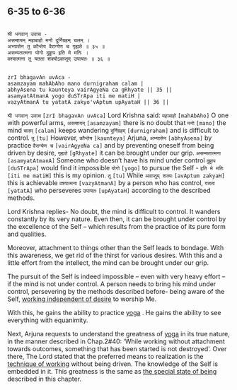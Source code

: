 ## 6-35 to 6-36


```shloka-sa

श्री भगवान् उवाच -
असम्शयम् महाबाहो मनो दुर्निग्रहम् चलम् ।
अभ्यासेन तु कौन्तेय वैराग्येण च गृह्यते ॥ ३५ ॥
असम्यतात्मना योगो दुष्ट्राप इति मे मतिः ।
वश्यात्मना तु यतता शक्योऽवाप्तुम् उपायतः ॥ ३६ ॥

```
```shloka-sa-hk

zrI bhagavAn uvAca -
asamzayam mahAbAho mano durnigraham calam |
abhyAsena tu kaunteya vairAgyeNa ca gRhyate || 35 ||
asamyatAtmanA yogo duSTrApa iti me matiH |
vazyAtmanA tu yatatA zakyo'vAptum upAyataH || 36 ||

```
`श्री भगवान् उवाच` `[zrI bhagavAn uvAca]` Lord Krishna said: `महाबाहो` `[mahAbAho]` O one with powerful arms, `असम्शयम्` `[asamzayam]` there is no doubt that `मनो` `[mano]` the mind `चलम्` `[calam]` keeps wandering `दुर्निग्रहम्` `[durnigraham]` and is difficult to control. `तु` `[tu]` However, `कौन्तेय` `[kaunteya]` Arjuna, `अभ्यासेन` `[abhyAsena]` by practice `वैराग्येण च` `[vairAgyeNa ca]` and by preventing oneself from being driven by desire, `गृह्यते` `[gRhyate]` it can be brought under our grip.
`असम्यतात्मना` `[asamyatAtmanA]` Someone who doesn’t​ have his mind under control `दुष्ट्राप` `[duSTrApa]` would find it impossible `योगो` `[yogo]` to pursue the Self - `इति मे मतिः` `[iti me matiH]` this is my opinion. `तु` `[tu]` While `अवाप्तुम् शक्यः` `[avAptum zakyaH]` this is achievable `वश्यात्मना` `[vazyAtmanA]` by a person who has control, `यतता` `[yatatA]` who perseveres `उपायतः` `[upAyataH]` according to the described methods.



Lord Krishna replies- No doubt, the mind is difficult to control. It wanders constantly by its very nature. Even then, it can be brought under control by the excellence of the Self – which results from the practice of its pure form and qualities. 

Moreover, attachment to things other than the Self leads to bondage. With this awareness, we get rid of the thirst for various desires. With this and a little effort from the intellect, the mind can be brought under our grip. 

The pursuit of the Self is indeed impossible – even with very heavy effort – if the mind is not under control. A person needs to bring his mind under control, persevering by the methods described before- being aware of the Self, 
[working independent of desire](rId81)
 to worship Me. 

With this, he gains the ability to practice 
[yoga](yoga_state_of_being)
. He gains the ability to see everything with equanimity.

Next, Arjuna requests to understand the greatness of 
[yoga](yoga_state_of_being)
 in its true nature, in the manner described in Chap.2#40: ‘While working without attachment towards outcomes, something that has been started is not destroyed’. Over there, The Lord stated that the preferred means to realization is the 
[technique of working](rId82)
 without being driven. The knowledge of the Self is embedded in it. This greatness is the same as 
[the special state of being](yoga_state_of_being)
 described in this chapter.


